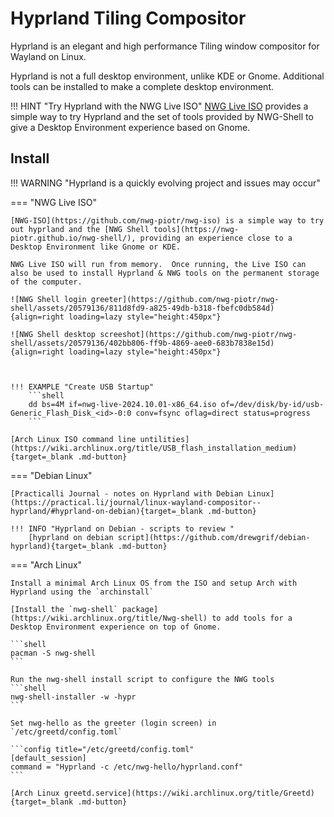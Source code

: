 # Hyprland Tiling Compositor


Hyprland is an elegant and high performance Tiling window compositor for Wayland on Linux.

Hyprland is not a full desktop environment, unlike KDE or Gnome.  Additional tools can be installed to make a complete desktop environment.

!!! HINT "Try Hyprland with the NWG Live ISO"
    [NWG Live ISO](https://github.com/nwg-piotr/nwg-iso) provides a simple way to try Hyprland and the set of tools provided by NWG-Shell to give a Desktop Environment experience based on Gnome.


## Install

!!! WARNING "Hyprland is a quickly evolving project and issues may occur"

=== "NWG Live ISO"

    [NWG-ISO](https://github.com/nwg-piotr/nwg-iso) is a simple way to try out hyprland and the [NWG Shell tools](https://nwg-piotr.github.io/nwg-shell/), providing an experience close to a Desktop Environment like Gnome or KDE.

    NWG Live ISO will run from memory.  Once running, the Live ISO can also be used to install Hyprland & NWG tools on the permanent storage of the computer.

    ![NWG Shell login greeter](https://github.com/nwg-piotr/nwg-shell/assets/20579136/811d8fd9-a825-49db-b318-fbefc0db584d){align=right loading=lazy style="height:450px"}

    ![NWG Shell desktop screeshot](https://github.com/nwg-piotr/nwg-shell/assets/20579136/402bb806-ff9b-4869-aee0-683b7838e15d){align=right loading=lazy style="height:450px"}



    !!! EXAMPLE "Create USB Startup"
        ```shell
        dd bs=4M if=nwg-live-2024.10.01-x86_64.iso of=/dev/disk/by-id/usb-Generic_Flash_Disk_<id>-0:0 conv=fsync oflag=direct status=progress
        ```

    [Arch Linux ISO command line untilities](https://wiki.archlinux.org/title/USB_flash_installation_medium){target=_blank .md-button}


=== "Debian Linux"

    [Practicalli Journal - notes on Hyprland with Debian Linux](https://practical.li/journal/linux-wayland-compositor--hyprland/#hyprland-on-debian){target=_blank .md-button}

    !!! INFO "Hyprland on Debian - scripts to review "
        [hyprland on debian script](https://github.com/drewgrif/debian-hyprland){target=_blank .md-button}

=== "Arch Linux"

    Install a minimal Arch Linux OS from the ISO and setup Arch with Hyprland using the `archinstall`

    [Install the `nwg-shell` package](https://wiki.archlinux.org/title/Nwg-shell) to add tools for a Desktop Environment experience on top of Gnome.

    ```shell
    pacman -S nwg-shell
    ```

    Run the nwg-shell install script to configure the NWG tools
    ```shell
    nwg-shell-installer -w -hypr
    ```

    Set nwg-hello as the greeter (login screen) in `/etc/greetd/config.toml`

    ```config title="/etc/greetd/config.toml"
    [default_session]
    command = "Hyprland -c /etc/nwg-hello/hyprland.conf"
    ```

    [Arch Linux greetd.service](https://wiki.archlinux.org/title/Greetd){target=_blank .md-button}
